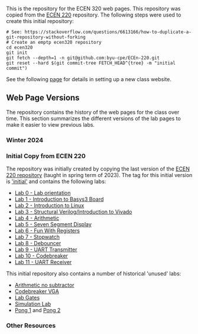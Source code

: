 This is the repository for the ECEN 320 web pages.
This repository was copied from the [ECEN 220](https://github.com/byu-cpe/ECEn-220) repository. 
The following steps were used to create this initial repository:
```
# See: https://stackoverflow.com/questions/6613166/how-to-duplicate-a-git-repository-without-forking
# Create an emptp ecen320 repository
cd ecen320
git init
git fetch --depth=1 -n git@github.com:byu-cpe/ECEn-220.git
git reset --hard $(git commit-tree FETCH_HEAD^{tree} -m "initial commit")
```

See the following [page](https://github.com/byu-cpe/ECEn-220/blob/master/README.md) for details in setting up a new class website.

## Web Page Versions

The repository contains the history of the web pages for the class over time. 
This section summarizes the different versions of the lab pages to make it easier to view previous labs.

### Winter 2024


### Initial Copy from ECEN 220

The repository was initially created by copying the last version of the [ECEN 220 repository](https://github.com/byu-cpe/ECEn-220) (taught in spring term of 2023).
The tag for this initial version is ['initial'](https://github.com/byu-cpe/ecen320/tree/Initial) and contains the following labs:
* [Lab 0 - Lab orientation](https://github.com/byu-cpe/ecen320/blob/Initial/_labs/lab_00.md)
* [Lab 1 - Introduction to Basys3 Board](https://github.com/byu-cpe/ecen320/blob/Initial/_labs/lab_01.md)
* [Lab 2 - Introduction to Linux](https://github.com/byu-cpe/ecen320/blob/Initial/_labs/lab_02.md)
* [Lab 3 - Structural Verilog/Introduction to Vivado](https://github.com/byu-cpe/ecen320/blob/Initial/_labs/lab_03.md)
* [Lab 4 - Arithmetic](https://github.com/byu-cpe/ecen320/blob/Initial/_labs/lab_04.md)
* [Lab 5 - Seven Segment Display](https://github.com/byu-cpe/ecen320/blob/Initial/_labs/lab_05.md)
* [Lab 6 - Fun With Registers](https://github.com/byu-cpe/ecen320/blob/Initial/_labs/lab_06.md)
* [Lab 7 - Stopwatch](https://github.com/byu-cpe/ecen320/blob/Initial/_labs/lab_07.md)
* [Lab 8 - Debouncer](https://github.com/byu-cpe/ecen320/blob/Initial/_labs/lab_08.md)
* [Lab 9 - UART Transmitter](https://github.com/byu-cpe/ecen320/blob/Initial/_labs/lab_09.md)
* [Lab 10 - Codebreaker](https://github.com/byu-cpe/ecen320/blob/Initial/_labs/lab_10.md)
* [Lab 11 - UART Receiver](https://github.com/byu-cpe/ecen320/blob/Initial/_labs/lab_11.md)

This initial repository also contains a number of historical 'unused' labs:
* [Arithmetic no subtractor](https://github.com/byu-cpe/ecen320/blob/Initial/unusedPages/arithematic_no_subtractor.md)
* [Codebreaker VGA](https://github.com/byu-cpe/ecen320/blob/Initial/unusedPages/lab_codebreaker_vga.md)
* [Lab Gates](https://github.com/byu-cpe/ecen320/blob/Initial/unusedPages/lab_gates.md)
* [Simulation Lab](https://github.com/byu-cpe/ecen320/blob/Initial/unusedPages/lab_sim.md)
* [Pong 1](https://github.com/byu-cpe/ecen320/blob/Initial/unusedPages/pong_1.md) and [Pong 2](https://github.com/byu-cpe/ecen320/blob/Initial/unusedPages/pong_2.md)

### Other Resources

